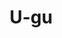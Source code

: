 ---
layout: place
title: "U-gu"
permalink: /new-york/brooklyn/u-gu.html
stateAbbr: NY
stateName: New York
cityName: Brooklyn
seo:
  name: "U-gu"
  type: Restaurant
  links: https://www.uguny.com/
description: "U-gu serves delicious sushi in Brooklyn, New York. Try fresh Japanese dishes for a great dining experience. Available for takeout, delivery, lunch, and dinner."
place_id: ChIJm3h0jMBbwokRvvwglVp_ukQ
photos:
  - name: >-
      places/ChIJm3h0jMBbwokRvvwglVp_ukQ/photos/AeeoHcKokNfTgbk4Kxn0nzTTTlRA2Cail_BeF2DBzkVO51-NHUg9N3Eb_0q1TFXBcwAmKQkpQt8d3KkJTuPH_j0QAFC8ZXUGvhFVkP4tTKT9Rr5zGWGsRlJ1Ly2huI_jRz8h7tdB5448soAZ8zyO8pno6OdJJWRG8qkQzg0Zyy0iSzRUm40yJ_gjSNNpuvAkVmWIaqb204vHZlNe8S_7TBLQqT1z2YVQ1x7iz2rqNn6tWezHNfrvKl4vVxYvLif1HOFKPlki10aPMsTwR2-Zk1INoogHZyd-7Nc3XkGOFOS4ClDYbH7nb67T2TafRB0nNimxj17T7NKCMbKko8r-T76pklU-_95GXLCrt264JvtklTi7YmyGesFESnbAP7SAWAFPOZ8f2vqlGnadPdqZbBA6MEb-HH6QdW8UwjoUJLJPTb5iHg
    widthPx: 4032
    heightPx: 3024
    authorAttributions:
      - displayName: Olivia T
        uri: https://maps.google.com/maps/contrib/113567363026750071467
        photoUri: >-
          https://lh3.googleusercontent.com/a/ACg8ocJt-4fRHuSagK52KFQWR25L6rg0O357hnlDz-MiRwAB6FTtjQ=s100-p-k-no-mo
    flagContentUri: >-
      https://www.google.com/local/imagery/report/?cb_client=maps_api_places.places_api&image_key=!1e10!2sCIHM0ogKEICAgIC4m7-fPw&hl=en-US
    googleMapsUri: >-
      https://www.google.com/maps/place//data=!3m4!1e2!3m2!1sCIHM0ogKEICAgIC4m7-fPw!2e10!4m2!3m1!1s0x89c25bc08c74789b:0x44ba7f5a9520fcbe
  - name: >-
      places/ChIJm3h0jMBbwokRvvwglVp_ukQ/photos/AeeoHcLC99YLBDyKaFlkBeSlx-ae5Vb6AyEhTNObx_OAL-Tkjf-NolzkNBHZ7kvjS3RwMOPzFVS4JPBaUdR3-pH07lagSYPnbGcXXlO47C93hU-fgBlsyZf0Fl0prflOJ-nEiBvYAcyIdznmd3J6_WFkT6EJACCM0A-5AACut1QzHC-JFxtd2UfiofToOZgNkGi2ok-ywxpT5Jqb0GpTATw5xRDA5koSz4PDKQecDZoDazluRrXXEKIk1G_svtH__ZfMgsH9xsfiRKb2dUE_TsW6r41j4lXo57nCPjc94C15hEAYzg
    widthPx: 3024
    heightPx: 4032
    authorAttributions:
      - displayName: U-gu
        uri: https://maps.google.com/maps/contrib/103649610861994181837
        photoUri: >-
          https://lh3.googleusercontent.com/a-/ALV-UjUWIiR_ebpvYIi4ih-K3LozdmdLcqSw7t_OMKvm3OSgPnT2X64=s100-p-k-no-mo
    flagContentUri: >-
      https://www.google.com/local/imagery/report/?cb_client=maps_api_places.places_api&image_key=!1e10!2sAF1QipP-QmbEz_KQz-RMC8aimqfK7Szv376ZIaOo7G8a&hl=en-US
    googleMapsUri: >-
      https://www.google.com/maps/place//data=!3m4!1e2!3m2!1sAF1QipP-QmbEz_KQz-RMC8aimqfK7Szv376ZIaOo7G8a!2e10!4m2!3m1!1s0x89c25bc08c74789b:0x44ba7f5a9520fcbe
  - name: >-
      places/ChIJm3h0jMBbwokRvvwglVp_ukQ/photos/AeeoHcKLqo8P0TZ-zvVU6IyAHCm3juzam6pYnXWXYaJohGSp85y3fRNcRbSiWY-JlK1iZ4ddb4lYsbkUGljwiYLGQfPoE1ruARh0eo1h_0ZQEdNRA7VmwOW1zZGTQvX2ySswrv0M27jkugH_UWhfDpMeplxakNuyQ04C0zYKw0cPOkMH6r9t_OxbS0h3TBhOoBLcd5m1aee5rjIHUsdFVFJ_M1vkQrtYt2nHy7QFhKl38fRqKfBtTqzMarlA6Haz8P0tIAKV92zDwURQNiF1lK4pwg1HGbGvdPcJtk5QXBagbcI8OfsaPwaMHFk1ZnDFpBUQj8RTCIw-vr99R0KikKZst74Ex_JqE527aLVebk58DaBLEq1eZidDVVOyJWqQemHyU_EIn5YMe2wiQ_vWQT8AKKet-qp6EoADTe2Z55GBy9j0tTOi
    widthPx: 3600
    heightPx: 4800
    authorAttributions:
      - displayName: Nick Wigginton
        uri: https://maps.google.com/maps/contrib/105151546804123891563
        photoUri: >-
          https://lh3.googleusercontent.com/a/ACg8ocIbkuW-NKWluykMuqRSyDdrsZoXA6uixIRlBhJzXnNazhondQ=s100-p-k-no-mo
    flagContentUri: >-
      https://www.google.com/local/imagery/report/?cb_client=maps_api_places.places_api&image_key=!1e10!2sCIHM0ogKEICAgID9rpPehwE&hl=en-US
    googleMapsUri: >-
      https://www.google.com/maps/place//data=!3m4!1e2!3m2!1sCIHM0ogKEICAgID9rpPehwE!2e10!4m2!3m1!1s0x89c25bc08c74789b:0x44ba7f5a9520fcbe
  - name: >-
      places/ChIJm3h0jMBbwokRvvwglVp_ukQ/photos/AeeoHcJcFp99ZMvvEHZTjIW60v1nAxmpBxDt2M_4Qm4AcB1cJMfPSSsoCiWlwXFwh96nIGjqnicdpJAC333yjIfxyzoOBOnzRWve8Y_tx9oed93DTUxqGmiUzXcPCKyOSOder5F5pHLoamw1-yK0kt49RYkrrtolinh7Sd7BCJPv0RgIkvwiKnynQxXz0IfGt8btRbD-6akca_mZajEyUudHNbFCr5FN8-84uflFATIir8nvCuHyuENCChfGnYseVPw5JkjUul3tVZpWoyOYM_L-tlaCx5aF4G4T73RfN45dXgSH1HEDfax5TxYamFxHOOT5e_aDeP33Kjtncu5LLZHtcUVqgld4SjklhK7Bsz9Tp5LkuhV0Zd7zOIUnuGrqTREs0YQphkfz_Ukl4JyFFOhi-OrfQsi03aHlFvwxfFBlw7_u7g
    widthPx: 3024
    heightPx: 4032
    authorAttributions:
      - displayName: Foodstaham
        uri: https://maps.google.com/maps/contrib/103071721573158357851
        photoUri: >-
          https://lh3.googleusercontent.com/a-/ALV-UjWAsXuMy6JqVl0Ixdwy0F5CyG9GFWEMGaJ06wIzaWnm0oqzmtwhLA=s100-p-k-no-mo
    flagContentUri: >-
      https://www.google.com/local/imagery/report/?cb_client=maps_api_places.places_api&image_key=!1e10!2sCIHM0ogKEICAgIDO3-SmGw&hl=en-US
    googleMapsUri: >-
      https://www.google.com/maps/place//data=!3m4!1e2!3m2!1sCIHM0ogKEICAgIDO3-SmGw!2e10!4m2!3m1!1s0x89c25bc08c74789b:0x44ba7f5a9520fcbe
  - name: >-
      places/ChIJm3h0jMBbwokRvvwglVp_ukQ/photos/AeeoHcKNCSMKxiRIt07Gf4y2Qe80lSs1KHOslwqAEw9lHJDMVBvKOcxhaavTyRu_HWQ58LolWF8kyGxtdOiPwRZtM_kwW91mfeu2KMHl320zFfJvRNZPpW_I25fb-726vl98tgzRyV2Ymefa2y6eFyRBwYAkYYfNkxY1XVJyeAjzpcXjFoTI2Ik3RBLJayKb_znRDdr2YKPQ_01UTUyMB3sSSgcGSV1ov5nSLKcA5dZLv0i56Ka5-ag-_B-LtXSSwsCQJM7PSeWEPJcfGtCxrOGR7R0_xM24hkMb3hfSH2Vmx9vdISOZydXyNO2NjosZvUnRB0TAFNWKMGht10TJ2ZQQjDo8Lc7ygxWFmQyJC5xq_jC1bk749NzJGwqfx5FDdo8cC73bxY1YnoDa3ZNw_c51ttAUpYJvLpsn4BQ5fHvU1J0Erg
    widthPx: 3024
    heightPx: 4032
    authorAttributions:
      - displayName: Foodstaham
        uri: https://maps.google.com/maps/contrib/103071721573158357851
        photoUri: >-
          https://lh3.googleusercontent.com/a-/ALV-UjWAsXuMy6JqVl0Ixdwy0F5CyG9GFWEMGaJ06wIzaWnm0oqzmtwhLA=s100-p-k-no-mo
    flagContentUri: >-
      https://www.google.com/local/imagery/report/?cb_client=maps_api_places.places_api&image_key=!1e10!2sCIHM0ogKEICAgIDO3-Smaw&hl=en-US
    googleMapsUri: >-
      https://www.google.com/maps/place//data=!3m4!1e2!3m2!1sCIHM0ogKEICAgIDO3-Smaw!2e10!4m2!3m1!1s0x89c25bc08c74789b:0x44ba7f5a9520fcbe
  - name: >-
      places/ChIJm3h0jMBbwokRvvwglVp_ukQ/photos/AeeoHcJbcN17q1rftaKMZ84wTIg12W8ttQXeqcUhFskLDZ0hPp3Hfp6wVDyZ0z7kaUt4-9EMnEF-fRkvq6tGdxEP8nizKzb29GWgqkksVLgWKKgvwIF5taONcK8dZA8zlQ4-MTPfEeTcDUzSirh2T4c8NdwivEBvqfUlOAtRwYdAQoKRKLhFe48NrNYENCDCYt_G6Pp7Et6ZvtUzeX9zYng38FEon1p5s096UDfpb8npX3CduRByCPLkCvFUuMqCVsAns_a23w0BP51VD6pnYsv7H-JExpYYoklN56oWn34JgVbhmTNxisLFrP368fy8CLYUFRy_jzAYMphZ3Jh_gMEdlPqcWKgIiORWhWwy9x9RjSjs6FLmBhcnYWAuCDEB6YrNUl3M2NAdxEv_64P6W-9si4yxRctUFxV8mQe2hWXjoslWJg
    widthPx: 4032
    heightPx: 3024
    authorAttributions:
      - displayName: YuQuan Tan
        uri: https://maps.google.com/maps/contrib/113618651947197373984
        photoUri: >-
          https://lh3.googleusercontent.com/a-/ALV-UjUGJ5i_sKZJHCbsnjT2C9mbKlGKBb5-DrAFAgF895-mJCda5cD4=s100-p-k-no-mo
    flagContentUri: >-
      https://www.google.com/local/imagery/report/?cb_client=maps_api_places.places_api&image_key=!1e10!2sCIHM0ogKEICAgIDE96jgVA&hl=en-US
    googleMapsUri: >-
      https://www.google.com/maps/place//data=!3m4!1e2!3m2!1sCIHM0ogKEICAgIDE96jgVA!2e10!4m2!3m1!1s0x89c25bc08c74789b:0x44ba7f5a9520fcbe
  - name: >-
      places/ChIJm3h0jMBbwokRvvwglVp_ukQ/photos/AeeoHcLexamCryvR3Yh8QSdfT9QHwBV36BjOvW2SSIH9Ni45S20BmclCU--v1Ic3F8yTs1aICUwVFFhQ1czng81WQiTAKPCMGp3QwK-PN_J0KQsgNU8P9zfmfY0O7_0ras-MicQOTTOZImljH9CLNmcpuaTIuy8o5PMRH-lIUj_icr-yyGEBU12jJSczAWHLCAWuwWzp_yUK3ozQ_oZ1MgcMNU-NOgXTmwjSZKE4kZQOsw9S58LBDeREeaHzdTLHk7ssFtNNpUkk92VuQ9EJmuQU9C-vrUcv-3oOJxw2DuPChitofIHZORH__1DFR7wieJMAm-TC8MSmg0R-1rC0Cip0_fLMn7XwmGaCasqkSxVeYl8BvUx8QlrDY2Mp_3ZM7Og3uBVtRPPre3LIY-avICIMSFN0cZrW2czgE1H8iHtLUA1SBw
    widthPx: 3024
    heightPx: 4032
    authorAttributions:
      - displayName: Juliana A
        uri: https://maps.google.com/maps/contrib/106015461923197136211
        photoUri: >-
          https://lh3.googleusercontent.com/a/ACg8ocL5wGrRwo7Ix_dufoLjX3WFCVU2wLtrPjhb44xJ1aVSEdv7MUg5=s100-p-k-no-mo
    flagContentUri: >-
      https://www.google.com/local/imagery/report/?cb_client=maps_api_places.places_api&image_key=!1e10!2sCIHM0ogKEICAgICexpfzFQ&hl=en-US
    googleMapsUri: >-
      https://www.google.com/maps/place//data=!3m4!1e2!3m2!1sCIHM0ogKEICAgICexpfzFQ!2e10!4m2!3m1!1s0x89c25bc08c74789b:0x44ba7f5a9520fcbe
  - name: >-
      places/ChIJm3h0jMBbwokRvvwglVp_ukQ/photos/AeeoHcKMJuUj9_J9T3xUqUpod5hd8QfvgpuThIoXmxXrl0OzDpUaMU73XoNGkKutxYEDnCaF2rSd2UcvWi4xQvCAtxZB70zHBkEgq8NqmsDbW5w8NsLLmdvQA_GOA8CsJ98gxPwJZAs6AqG8iC4Sj7rp3Zwi5H09YBDyav35ptRKLJyM8_rrL2vN1vB6vuxAAUISo8u554y0DgruQFv-k7q-sLi7h1wGED1vDxKWbA0EMYDK0ZJ3l7npR_MvJzNCyOWL0xoDsN3c5LakuJDb4A1sJqWBIeTe2ltypiLZV2wdK5GNNA2MDH5PkBowGBrgma46Gubr8BVmJlAOxkh0HEqXVgOMbHrMochtorcA_U5OsaI3W-wfjxNFt1x4tm0XVJVMIyZlgERQTkjmW8b3Rc7l-NMYHaJSXfJCvo7hyNWICDuOWwCD
    widthPx: 3000
    heightPx: 4000
    authorAttributions:
      - displayName: Jacob van der Veen
        uri: https://maps.google.com/maps/contrib/109223952523421790334
        photoUri: >-
          https://lh3.googleusercontent.com/a/ACg8ocIwh_VOz1mq8hLbO-HaGuByJiSgxqDNRa_Un2zdhZNoXSUxtA=s100-p-k-no-mo
    flagContentUri: >-
      https://www.google.com/local/imagery/report/?cb_client=maps_api_places.places_api&image_key=!1e10!2sCIHM0ogKEICAgIDV24DnmwE&hl=en-US
    googleMapsUri: >-
      https://www.google.com/maps/place//data=!3m4!1e2!3m2!1sCIHM0ogKEICAgIDV24DnmwE!2e10!4m2!3m1!1s0x89c25bc08c74789b:0x44ba7f5a9520fcbe
  - name: >-
      places/ChIJm3h0jMBbwokRvvwglVp_ukQ/photos/AeeoHcK7U-kPhqRUzedqAIHyw30zLm-dR993r5RJ7tiOFnZAjXGuAjGGYAGgqa0w1NDJnbAsZbgmYF3zr1FvuuSiGW8n9jLIKPUT7_BE-xo2kbn-JtRWgR4nOmsZrmotvn57SLVV1BelnKNlApLPQ6wlci-D-ECh2Hk2pQt2YV0mrr8B3xvuLrHohDlQj0OkEYrXjFK7lMtcdBfdL5_wVPWt0epfZ5NlV9tPDNS1kbx6og7H-JIiFPpKV4zR1CClgA01Cv-fjJOI6nwGqKfQ4t_sb_MWsWrDQVVs1OkFavAC3Ae0w3PU2U6CGgjn4l4H3da_FW_VnnAjVqmcD5F2Ts1k5TnFDfYTYQsKQMb2Ggz78V5Hv4M1zU-5OIlYgQW37KdW5K1-5dvYd-LAE2z12tYNnYktXpD-UGdi7YOzQTLyWq0G9A
    widthPx: 4032
    heightPx: 3024
    authorAttributions:
      - displayName: Cindy M
        uri: https://maps.google.com/maps/contrib/110183287212941684586
        photoUri: >-
          https://lh3.googleusercontent.com/a-/ALV-UjW3a5DLHe3JF2iglIBGuJXWlaZq-eTW4PAQX0PSXB-cd-Q47PIp=s100-p-k-no-mo
    flagContentUri: >-
      https://www.google.com/local/imagery/report/?cb_client=maps_api_places.places_api&image_key=!1e10!2sCIHM0ogKEICAgICkqZ65Aw&hl=en-US
    googleMapsUri: >-
      https://www.google.com/maps/place//data=!3m4!1e2!3m2!1sCIHM0ogKEICAgICkqZ65Aw!2e10!4m2!3m1!1s0x89c25bc08c74789b:0x44ba7f5a9520fcbe
  - name: >-
      places/ChIJm3h0jMBbwokRvvwglVp_ukQ/photos/AeeoHcJZwVeK41gDTi0xI4ET00A1PWCThLAmJ3GW_CqVO-kVtTugRLkFOKt08PNgR8QXIrSCgYlf-d82zJQGxfFtwPB5d1fHBaR79xEKVAU15z01lVhGWbPl-exc1eLklj_VuDxxS4ToEkRFtr82-YALEn_aQ987c5kbp_DXiEhWaEYFoilYyfdu3e7nvdhf-TXVIUY8PuTPCr8LbrX1Lvd9gUF_GfVMz-Kj12tQtV1gsm0p921YS0EjvPfvZzNG3UOB4E2tiab86LdwIcZDLpEdxMDTZjEk7fAebs952fnghYrusXmes4hJ9pXmkqSWqtIjFfRtV2lDgWt2TBoUs3r-fXVf54st8wfcONjclxfh1zh93TXZ9NiyCJFcq6f4PBkI5bdrHbAKyQeU9JVvKNHqv0XVTjufIrDvBtWStSbn8WEUCw
    widthPx: 3024
    heightPx: 4032
    authorAttributions:
      - displayName: Hanji Jang
        uri: https://maps.google.com/maps/contrib/111682399766578784111
        photoUri: >-
          https://lh3.googleusercontent.com/a-/ALV-UjWz6qZrVHs7R0ZD9ykb4QzYUm0Ii_p3GKvmY9cS7NJhQ1i6zv0Y=s100-p-k-no-mo
    flagContentUri: >-
      https://www.google.com/local/imagery/report/?cb_client=maps_api_places.places_api&image_key=!1e10!2sCIHM0ogKEICAgMDww9DZCQ&hl=en-US
    googleMapsUri: >-
      https://www.google.com/maps/place//data=!3m4!1e2!3m2!1sCIHM0ogKEICAgMDww9DZCQ!2e10!4m2!3m1!1s0x89c25bc08c74789b:0x44ba7f5a9520fcbe
address: 541-B Myrtle Ave, Brooklyn, NY 11205, USA
street: 541-B Myrtle Ave
city: Brooklyn
state: NY
zip: '11205'
country: USA
neighborhood: Clinton Hill
latitude: '40.693893'
longitude: '-73.962896'
accessibility_options:
  wheelchairAccessibleEntrance: true
  wheelchairAccessibleSeating: true
business_status: OPERATIONAL
name: U-gu
google_maps_links:
  directionsUri: >-
    https://www.google.com/maps/dir//''/data=!4m7!4m6!1m1!4e2!1m2!1m1!1s0x89c25bc08c74789b:0x44ba7f5a9520fcbe!3e0
  placeUri: https://maps.google.com/?cid=4952410767273032894
  writeAReviewUri: >-
    https://www.google.com/maps/place//data=!4m3!3m2!1s0x89c25bc08c74789b:0x44ba7f5a9520fcbe!12e1
  reviewsUri: >-
    https://www.google.com/maps/place//data=!4m4!3m3!1s0x89c25bc08c74789b:0x44ba7f5a9520fcbe!9m1!1b1
  photosUri: >-
    https://www.google.com/maps/place//data=!4m3!3m2!1s0x89c25bc08c74789b:0x44ba7f5a9520fcbe!10e5
primary_type: Sushi Restaurant
opening_hours:
  regular: null
  current: null
secondary_opening_hours:
  regular:
    weekdayDescriptions: null
    type: null
  current:
    weekdayDescriptions: null
    type: null
phone: (718) 857-0222
price_level: null
price_range: null
rating: '4.4'
rating_count: 226
website: https://www.uguny.com/
reviews:
  - name: >-
      places/ChIJm3h0jMBbwokRvvwglVp_ukQ/reviews/ChZDSUhNMG9nS0VJQ0FnTUR3dzlEWk1REAE
    relativePublishTimeDescription: 2 weeks ago
    rating: 5
    text:
      text: >-
        Great quality food, easily the best sushi place in town. Always
        struggling on what menu to get because I want all of them. I have too
        many photos because of revisits and I just never get sick of Ugu’s food.
      languageCode: en
    originalText:
      text: >-
        Great quality food, easily the best sushi place in town. Always
        struggling on what menu to get because I want all of them. I have too
        many photos because of revisits and I just never get sick of Ugu’s food.
      languageCode: en
    authorAttribution:
      displayName: Hanji Jang
      uri: https://www.google.com/maps/contrib/111682399766578784111/reviews
      photoUri: >-
        https://lh3.googleusercontent.com/a-/ALV-UjWz6qZrVHs7R0ZD9ykb4QzYUm0Ii_p3GKvmY9cS7NJhQ1i6zv0Y=s128-c0x00000000-cc-rp-mo-ba3
    publishTime: '2025-03-27T22:31:50.816411Z'
    flagContentUri: >-
      https://www.google.com/local/review/rap/report?postId=ChZDSUhNMG9nS0VJQ0FnTUR3dzlEWk1REAE&d=17924085&t=1
    googleMapsUri: >-
      https://www.google.com/maps/reviews/data=!4m6!14m5!1m4!2m3!1sChZDSUhNMG9nS0VJQ0FnTUR3dzlEWk1REAE!2m1!1s0x89c25bc08c74789b:0x44ba7f5a9520fcbe
  - name: >-
      places/ChIJm3h0jMBbwokRvvwglVp_ukQ/reviews/ChdDSUhNMG9nS0VJQ0FnSURzNGZ5RDV3RRAB
    relativePublishTimeDescription: 2 years ago
    rating: 5
    text:
      text: >-
        Mostly fresh fishes, especially the fatty ones. The fatty ones are very
        buttery in texture. The lunch menu is different from the sushi menu but
        you can still ask for and order from the sushi menu. The preparation and
        presentation of their sushi pieces is very nice.


        The spring roll appetizer is great.

        Omakase is worth it. When you order, specify less or no wasabi if you
        don't like it.


        Milk tea is decent.
      languageCode: en
    originalText:
      text: >-
        Mostly fresh fishes, especially the fatty ones. The fatty ones are very
        buttery in texture. The lunch menu is different from the sushi menu but
        you can still ask for and order from the sushi menu. The preparation and
        presentation of their sushi pieces is very nice.


        The spring roll appetizer is great.

        Omakase is worth it. When you order, specify less or no wasabi if you
        don't like it.


        Milk tea is decent.
      languageCode: en
    authorAttribution:
      displayName: Foodstaham
      uri: https://www.google.com/maps/contrib/103071721573158357851/reviews
      photoUri: >-
        https://lh3.googleusercontent.com/a-/ALV-UjWAsXuMy6JqVl0Ixdwy0F5CyG9GFWEMGaJ06wIzaWnm0oqzmtwhLA=s128-c0x00000000-cc-rp-mo-ba6
    publishTime: '2022-07-17T19:47:47.753268Z'
    flagContentUri: >-
      https://www.google.com/local/review/rap/report?postId=ChdDSUhNMG9nS0VJQ0FnSURzNGZ5RDV3RRAB&d=17924085&t=1
    googleMapsUri: >-
      https://www.google.com/maps/reviews/data=!4m6!14m5!1m4!2m3!1sChdDSUhNMG9nS0VJQ0FnSURzNGZ5RDV3RRAB!2m1!1s0x89c25bc08c74789b:0x44ba7f5a9520fcbe
  - name: >-
      places/ChIJm3h0jMBbwokRvvwglVp_ukQ/reviews/ChZDSUhNMG9nS0VJQ0FnSUNmZzVxSGV3EAE
    relativePublishTimeDescription: 3 months ago
    rating: 5
    text:
      text: >-
        Absolutely fantastic. We had 3 sushi rolls that slapped. The fish was so
        buttery smooth and just fantastic. We also got the classic ramen, which
        goes so hard. The broth was rich and hearty and so comforting. The
        chashu was insanely flavorful. We will absolutely be back.
      languageCode: en
    originalText:
      text: >-
        Absolutely fantastic. We had 3 sushi rolls that slapped. The fish was so
        buttery smooth and just fantastic. We also got the classic ramen, which
        goes so hard. The broth was rich and hearty and so comforting. The
        chashu was insanely flavorful. We will absolutely be back.
      languageCode: en
    authorAttribution:
      displayName: John Prestel
      uri: https://www.google.com/maps/contrib/117632503971743467349/reviews
      photoUri: >-
        https://lh3.googleusercontent.com/a-/ALV-UjXwqbAOsMhzIGqN6bALoWqZby0IXDp1ptQ4pk0J0pGQYP5hVAZsDQ=s128-c0x00000000-cc-rp-mo-ba3
    publishTime: '2025-01-01T01:41:03.713713Z'
    flagContentUri: >-
      https://www.google.com/local/review/rap/report?postId=ChZDSUhNMG9nS0VJQ0FnSUNmZzVxSGV3EAE&d=17924085&t=1
    googleMapsUri: >-
      https://www.google.com/maps/reviews/data=!4m6!14m5!1m4!2m3!1sChZDSUhNMG9nS0VJQ0FnSUNmZzVxSGV3EAE!2m1!1s0x89c25bc08c74789b:0x44ba7f5a9520fcbe
  - name: >-
      places/ChIJm3h0jMBbwokRvvwglVp_ukQ/reviews/ChdDSUhNMG9nS0VJQ0FnSUM1X3V1VjdBRRAB
    relativePublishTimeDescription: a year ago
    rating: 5
    text:
      text: >-
        Sushi was so good. Top notch. I’m a past bartender who worked in a sushi
        restaurant for a few years. It was very good. A little pricey but I’d
        prefer it to be if the quality is good. It was worth it. I got the sushi
        tasting menu. Yum. Will definitely come again.


        Also, sake was great and the ambience. Cheers!


        Kani salad was also good.
      languageCode: en
    originalText:
      text: >-
        Sushi was so good. Top notch. I’m a past bartender who worked in a sushi
        restaurant for a few years. It was very good. A little pricey but I’d
        prefer it to be if the quality is good. It was worth it. I got the sushi
        tasting menu. Yum. Will definitely come again.


        Also, sake was great and the ambience. Cheers!


        Kani salad was also good.
      languageCode: en
    authorAttribution:
      displayName: Chadwick Sutton
      uri: https://www.google.com/maps/contrib/116386103826235478924/reviews
      photoUri: >-
        https://lh3.googleusercontent.com/a-/ALV-UjXDFLQu58RhjboM4i2tp40-a0z7b2h40jeMRlKmigoKTrQz5a7Azg=s128-c0x00000000-cc-rp-mo
    publishTime: '2023-10-14T01:29:31.452363Z'
    flagContentUri: >-
      https://www.google.com/local/review/rap/report?postId=ChdDSUhNMG9nS0VJQ0FnSUM1X3V1VjdBRRAB&d=17924085&t=1
    googleMapsUri: >-
      https://www.google.com/maps/reviews/data=!4m6!14m5!1m4!2m3!1sChdDSUhNMG9nS0VJQ0FnSUM1X3V1VjdBRRAB!2m1!1s0x89c25bc08c74789b:0x44ba7f5a9520fcbe
  - name: >-
      places/ChIJm3h0jMBbwokRvvwglVp_ukQ/reviews/ChdDSUhNMG9nS0VJQ0FnSURLbDd5djNBRRAB
    relativePublishTimeDescription: 3 years ago
    rating: 4
    text:
      text: >-
        Sushi is great, but my friends ordered ramen, and the noodles in the
        ramen are all sticked together and make them hard to eat. The sushi is
        too pricy in my opinion.
      languageCode: en
    originalText:
      text: >-
        Sushi is great, but my friends ordered ramen, and the noodles in the
        ramen are all sticked together and make them hard to eat. The sushi is
        too pricy in my opinion.
      languageCode: en
    authorAttribution:
      displayName: Chrisssy
      uri: https://www.google.com/maps/contrib/103728817869184508411/reviews
      photoUri: >-
        https://lh3.googleusercontent.com/a-/ALV-UjXRCk8iyqwTfK-ePFbGv1gEr32ulrvMfI9RdIyIoayp1fNbsocT=s128-c0x00000000-cc-rp-mo-ba5
    publishTime: '2021-05-25T04:53:42.243060Z'
    flagContentUri: >-
      https://www.google.com/local/review/rap/report?postId=ChdDSUhNMG9nS0VJQ0FnSURLbDd5djNBRRAB&d=17924085&t=1
    googleMapsUri: >-
      https://www.google.com/maps/reviews/data=!4m6!14m5!1m4!2m3!1sChdDSUhNMG9nS0VJQ0FnSURLbDd5djNBRRAB!2m1!1s0x89c25bc08c74789b:0x44ba7f5a9520fcbe
parking_options:
  paidStreetParking: true
payment_options:
  acceptsCreditCards: false
  acceptsDebitCards: true
  acceptsCashOnly: false
  acceptsNfc: true
allow_dogs: null
curbside_pickup: null
delivery: true
dine_in: true
good_for_children: false
good_for_groups: true
good_for_sports: false
live_music: false
menu_for_children: false
outdoor_seating: null
reservable: true
restroom: true
serves_beer: true
serves_breakfast: null
serves_brunch: null
serves_cocktails: null
serves_coffee: null
serves_dinner: true
serves_dessert: null
serves_lunch: true
serves_vegetarian_food: false
serves_wine: true
takeout: true
summary: null

---